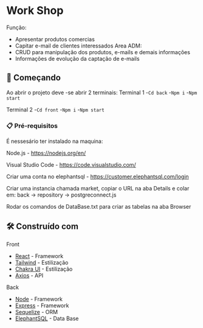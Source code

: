 # Work Shop

Função:
- Apresentar produtos comercias
- Capitar e-mail de clientes interessados 
Area ADM:
- CRUD para manipulação dos produtos, e-mails e demais informações 
- Informações de evolução da captação de e-mails

## 🚀 Começando

Ao abrir o projeto deve -se abrir 2 terminais:
Terminal 1 
-`Cd back`
-`Npm i`
-`Npm start`

Terminal 2
-`Cd front`
-`Npm i`
-`Npm start`

### 📋 Pré-requisitos

É nessesário ter instalado na maquina: 

Node.js - https://nodejs.org/en/

Visual Studio Code - https://code.visualstudio.com/

Criar uma conta no elephantsql - https://customer.elephantsql.com/login

Criar uma instancia chamada market, copiar o URL na aba Details e colar em: back -> repository -> postgreconnect.js

Rodar os comandos de DataBase.txt para criar as tabelas na aba Browser

## 🛠️ Construído com

Front
* [React](https://pt-br.reactjs.org/) - Framework 
* [Tailwind](https://tailwindcss.com/) - Estilização
* [Chakra UI](https://chakra-ui.com/) - Estilização
* [Axios](https://axios-http.com/ptbr/docs/intro) - API

Back
* [Node](https://nodejs.org/en/) - Framework 
* [Express](http://expressjs.com/pt-br/) - Framework 
* [Sequelize](https://sequelize.org/) - ORM 
* [ElephantSQL](https://www.elephantsql.com/) - Data Base

